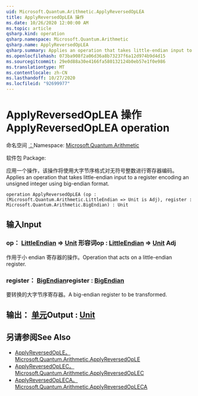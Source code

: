 ```yaml
---
uid: Microsoft.Quantum.Arithmetic.ApplyReversedOpLEA
title: ApplyReversedOpLEA 操作
ms.date: 10/26/2020 12:00:00 AM
ms.topic: article
qsharp.kind: operation
qsharp.namespace: Microsoft.Quantum.Arithmetic
qsharp.name: ApplyReversedOpLEA
qsharp.summary: Applies an operation that takes little-endian input to a register encoding an unsigned integer using big-endian format.
ms.openlocfilehash: 073ba908f2a06d36a8b73237f6a12d974b9d4d15
ms.sourcegitcommit: 29e0d88a30e4166fa580132124b0eb57e1f0e986
ms.translationtype: MT
ms.contentlocale: zh-CN
ms.lasthandoff: 10/27/2020
ms.locfileid: "92699977"
---
```

# <a name="applyreversedoplea-operation"></a><span data-ttu-id="a753d-102">ApplyReversedOpLEA 操作</span><span class="sxs-lookup"><span data-stu-id="a753d-102">ApplyReversedOpLEA operation</span></span>

<span data-ttu-id="a753d-103">命名空间 [：](xref:Microsoft.Quantum.Arithmetic)</span><span class="sxs-lookup"><span data-stu-id="a753d-103">Namespace: [Microsoft.Quantum.Arithmetic](xref:Microsoft.Quantum.Arithmetic)</span></span>

<span data-ttu-id="a753d-104">软件包 [](https://nuget.org/packages/)</span><span class="sxs-lookup"><span data-stu-id="a753d-104">Package: [](https://nuget.org/packages/)</span></span>


<span data-ttu-id="a753d-105">应用一个操作，该操作将使用大字节序格式对无符号整数进行寄存器编码。</span><span class="sxs-lookup"><span data-stu-id="a753d-105">Applies an operation that takes little-endian input to a register encoding an unsigned integer using big-endian format.</span></span>

```qsharp
operation ApplyReversedOpLEA (op : (Microsoft.Quantum.Arithmetic.LittleEndian => Unit is Adj), register : Microsoft.Quantum.Arithmetic.BigEndian) : Unit
```


## <a name="input"></a><span data-ttu-id="a753d-106">输入</span><span class="sxs-lookup"><span data-stu-id="a753d-106">Input</span></span>

### <a name="op--littleendian--unit-adj"></a><span data-ttu-id="a753d-107">op： [LittleEndian](xref:Microsoft.Quantum.Arithmetic.LittleEndian) => [Unit](xref:microsoft.quantum.lang-ref.unit) 形容词</span><span class="sxs-lookup"><span data-stu-id="a753d-107">op : [LittleEndian](xref:Microsoft.Quantum.Arithmetic.LittleEndian) => [Unit](xref:microsoft.quantum.lang-ref.unit) Adj</span></span>

<span data-ttu-id="a753d-108">作用于小 endian 寄存器的操作。</span><span class="sxs-lookup"><span data-stu-id="a753d-108">Operation that acts on a little-endian register.</span></span>


### <a name="register--bigendian"></a><span data-ttu-id="a753d-109">register： [BigEndian](xref:Microsoft.Quantum.Arithmetic.BigEndian)</span><span class="sxs-lookup"><span data-stu-id="a753d-109">register : [BigEndian](xref:Microsoft.Quantum.Arithmetic.BigEndian)</span></span>

<span data-ttu-id="a753d-110">要转换的大字节序寄存器。</span><span class="sxs-lookup"><span data-stu-id="a753d-110">A big-endian register to be transformed.</span></span>



## <a name="output--unit"></a><span data-ttu-id="a753d-111">输出： [单元](xref:microsoft.quantum.lang-ref.unit)</span><span class="sxs-lookup"><span data-stu-id="a753d-111">Output : [Unit](xref:microsoft.quantum.lang-ref.unit)</span></span>



## <a name="see-also"></a><span data-ttu-id="a753d-112">另请参阅</span><span class="sxs-lookup"><span data-stu-id="a753d-112">See Also</span></span>

- [<span data-ttu-id="a753d-113">ApplyReversedOpLE。</span><span class="sxs-lookup"><span data-stu-id="a753d-113">Microsoft.Quantum.Arithmetic.ApplyReversedOpLE</span></span>](xref:Microsoft.Quantum.Arithmetic.ApplyReversedOpLE)
- [<span data-ttu-id="a753d-114">ApplyReversedOpLEC。</span><span class="sxs-lookup"><span data-stu-id="a753d-114">Microsoft.Quantum.Arithmetic.ApplyReversedOpLEC</span></span>](xref:Microsoft.Quantum.Arithmetic.ApplyReversedOpLEC)
- [<span data-ttu-id="a753d-115">ApplyReversedOpLECA。</span><span class="sxs-lookup"><span data-stu-id="a753d-115">Microsoft.Quantum.Arithmetic.ApplyReversedOpLECA</span></span>](xref:Microsoft.Quantum.Arithmetic.ApplyReversedOpLECA)